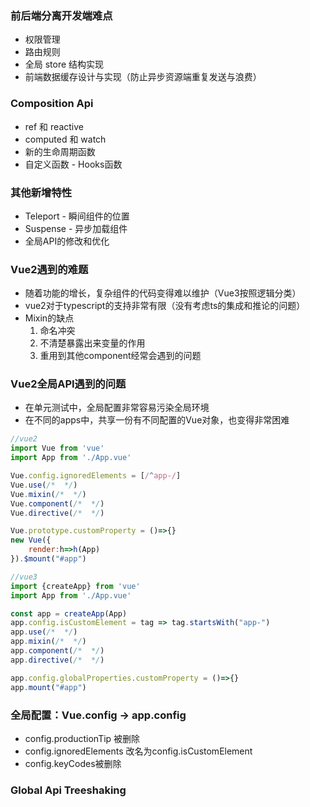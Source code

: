 
### 前后端分离开发端难点
  * 权限管理
  * 路由规则
  * 全局 store 结构实现
  * 前端数据缓存设计与实现（防止异步资源端重复发送与浪费）

### Composition Api
  * ref 和 reactive
  * computed 和 watch
  * 新的生命周期函数
  * 自定义函数 - Hooks函数 

### 其他新增特性
  * Teleport - 瞬间组件的位置
  * Suspense - 异步加载组件
  * 全局API的修改和优化

### Vue2遇到的难题
  * 随着功能的增长，复杂组件的代码变得难以维护（Vue3按照逻辑分类）
  * vue2对于typescript的支持非常有限（没有考虑ts的集成和推论的问题）
  * Mixin的缺点
    1. 命名冲突
    2. 不清楚暴露出来变量的作用
    3. 重用到其他component经常会遇到的问题

### Vue2全局API遇到的问题
  * 在单元测试中，全局配置非常容易污染全局环境
  * 在不同的apps中，共享一份有不同配置的Vue对象，也变得非常困难
```js
//vue2
import Vue from 'vue'
import App from './App.vue'

Vue.config.ignoredElements = [/^app-/]
Vue.use(/*  */)
Vue.mixin(/*  */)
Vue.component(/*  */)
Vue.directive(/*  */)

Vue.prototype.customProperty = ()=>{}
new Vue({
    render:h=>h(App)
}).$mount("#app")

//vue3
import {createApp} from 'vue'
import App from './App.vue'

const app = createApp(App)
app.config.isCustomElement = tag => tag.startsWith("app-")
app.use(/*  */)
app.mixin(/*  */)
app.component(/*  */)
app.directive(/*  */)

app.config.globalProperties.customProperty = ()=>{}
app.mount("#app")
```

### 全局配置：Vue.config -> app.config
  * config.productionTip 被删除
  * config.ignoredElements 改名为config.isCustomElement
  * config.keyCodes被删除

  
### Global Api Treeshaking
